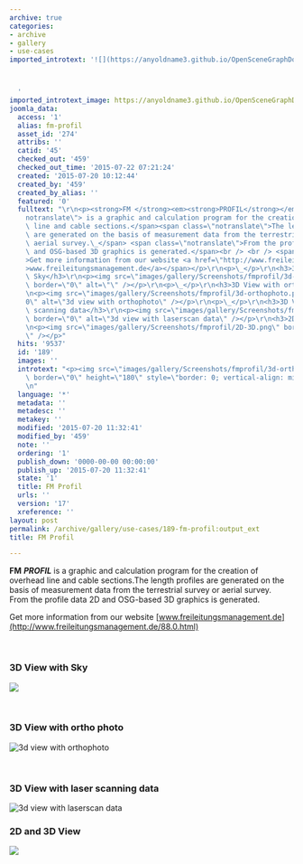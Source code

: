```yaml
---
archive: true
categories:
- archive
- gallery
- use-cases
imported_introtext: '![](https://anyoldname3.github.io/OpenSceneGraphDotComBackup/OpenSceneGraph/www.openscenegraph.com/images/gallery/Screenshots/fmprofil/3d-orthophoto.png)



  '
imported_introtext_image: https://anyoldname3.github.io/OpenSceneGraphDotComBackup/OpenSceneGraph/www.openscenegraph.com/images/gallery/Screenshots/fmprofil/3d-orthophoto.png
joomla_data:
  access: '1'
  alias: fm-profil
  asset_id: '274'
  attribs: ''
  catid: '45'
  checked_out: '459'
  checked_out_time: '2015-07-22 07:21:24'
  created: '2015-07-20 10:12:44'
  created_by: '459'
  created_by_alias: ''
  featured: '0'
  fulltext: "\r\n<p><strong>FM </strong><em><strong>PROFIL</strong></em><span class=\"\
    notranslate\"> is a graphic and calculation program for the creation of overhead\
    \ line and cable sections.</span><span class=\"notranslate\">The length profiles\
    \ are generated on the basis of measurement data from the terrestrial survey or\
    \ aerial survey.\_</span> <span class=\"notranslate\">From the profile data 2D\
    \ and OSG-based 3D graphics is generated.</span><br /> <br /> <span class=\"notranslate\"\
    >Get more information from our website <a href=\"http://www.freileitungsmanagement.de/88.0.html\"\
    >www.freileitungsmanagement.de</a></span></p>\r\n<p>\_</p>\r\n<h3>3D View with\
    \ Sky</h3>\r\n<p><img src=\"images/gallery/Screenshots/fmprofil/3d-ansicht.png\"\
    \ border=\"0\" alt=\"\" /></p>\r\n<p>\_</p>\r\n<h3>3D View with ortho photo</h3>\r\
    \n<p><img src=\"images/gallery/Screenshots/fmprofil/3d-orthophoto.png\" border=\"\
    0\" alt=\"3d view with orthophoto\" /></p>\r\n<p>\_</p>\r\n<h3>3D View with laser\
    \ scanning data</h3>\r\n<p><img src=\"images/gallery/Screenshots/fmprofil/3d-laserscan.png\"\
    \ border=\"0\" alt=\"3d view with laserscan data\" /></p>\r\n<h3>2D and 3D View</h3>\r\
    \n<p><img src=\"images/gallery/Screenshots/fmprofil/2D-3D.png\" border=\"0\" alt=\"\
    \" /></p>"
  hits: '9537'
  id: '189'
  images: ''
  introtext: "<p><img src=\"images/gallery/Screenshots/fmprofil/3d-orthophoto.png\"\
    \ border=\"0\" height=\"180\" style=\"border: 0; vertical-align: middle;\" /></p>\r\
    \n"
  language: '*'
  metadata: ''
  metadesc: ''
  metakey: ''
  modified: '2015-07-20 11:32:41'
  modified_by: '459'
  note: ''
  ordering: '1'
  publish_down: '0000-00-00 00:00:00'
  publish_up: '2015-07-20 11:32:41'
  state: '1'
  title: FM Profil
  urls: ''
  version: '17'
  xreference: ''
layout: post
permalink: /archive/gallery/use-cases/189-fm-profil:output_ext
title: FM Profil

---
```

**FM** ***PROFIL*** is a graphic and calculation program for the creation of overhead line and cable sections.The length profiles are generated on the basis of measurement data from the terrestrial survey or aerial survey.  From the profile data 2D and OSG-based 3D graphics is generated.  
   
 Get more information from our website [www.freileitungsmanagement.de](http://www.freileitungsmanagement.de/88.0.html)


 


### 3D View with Sky


![](https://anyoldname3.github.io/OpenSceneGraphDotComBackup/OpenSceneGraph/www.openscenegraph.com/images/gallery/Screenshots/fmprofil/3d-ansicht.png)


 


### 3D View with ortho photo


![3d view with orthophoto](https://anyoldname3.github.io/OpenSceneGraphDotComBackup/OpenSceneGraph/www.openscenegraph.com/images/gallery/Screenshots/fmprofil/3d-orthophoto.png)


 


### 3D View with laser scanning data


![3d view with laserscan data](https://anyoldname3.github.io/OpenSceneGraphDotComBackup/OpenSceneGraph/www.openscenegraph.com/images/gallery/Screenshots/fmprofil/3d-laserscan.png)


### 2D and 3D View


![](https://anyoldname3.github.io/OpenSceneGraphDotComBackup/OpenSceneGraph/www.openscenegraph.com/images/gallery/Screenshots/fmprofil/2D-3D.png)


